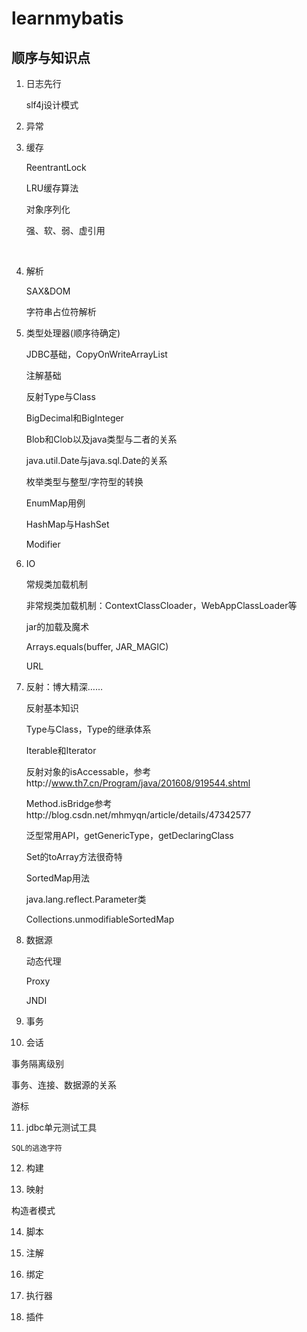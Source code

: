 # learnmybatis

## 顺序与知识点

1. 日志先行

   ​slf4j设计模式

2. 异常

3. 缓存

   ReentrantLock

   LRU缓存算法

   对象序列化

   强、软、弱、虚引用

   ​

4. 解析

   SAX&DOM

   字符串占位符解析


5. 类型处理器(顺序待确定)

   JDBC基础，CopyOnWriteArrayList

   注解基础

   反射Type与Class

   BigDecimal和BigInteger

   Blob和Clob以及java类型与二者的关系

   java.util.Date与java.sql.Date的关系

   枚举类型与整型/字符型的转换

   EnumMap用例

   HashMap与HashSet

   Modifier


6. IO

   常规类加载机制

   非常规类加载机制：ContextClassCloader，WebAppClassLoader等

   jar的加载及魔术

   Arrays.equals(buffer, JAR_MAGIC)

   URL

7. 反射：博大精深……

   反射基本知识

   Type与Class，Type的继承体系

   Iterable和Iterator

   反射对象的isAccessable，参考http://www.th7.cn/Program/java/201608/919544.shtml

   Method.isBridge参考http://blog.csdn.net/mhmyqn/article/details/47342577

   泛型常用API，getGenericType，getDeclaringClass

   Set的toArray方法很奇特

   SortedMap用法

   java.lang.reflect.Parameter类

   Collections.unmodifiableSortedMap

8. 数据源

   动态代理

   Proxy

   JNDI

9. 事务

10. 会话

   事务隔离级别

   事务、连接、数据源的关系

   游标

11.  jdbc单元测试工具

    SQL的逃逸字符

12.  构建

13.  映射

   构造者模式

14. 脚本

15. 注解

16. 绑定

17. 执行器

18. 插件

